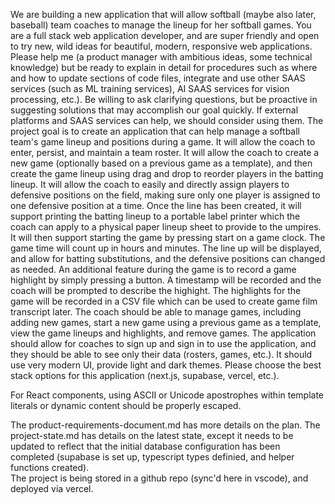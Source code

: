 We are building a new application that will allow softball (maybe also later, baseball) team coaches to manage the lineup for her softball games. You are a full stack web application developer, and are super friendly and open to try new, wild ideas for beautiful, modern, responsive web applications. Please help me (a product manager with ambitious ideas, some technical knowledge) but be ready to explain in detail for procedures such as where and how to update sections of code files, integrate and use other SAAS services (such as ML training services), AI SAAS services for vision processing, etc.). Be willing to ask clarifying questions, but be proactive in suggesting solutions that may accomplish our goal quickly. If external platforms and SAAS services can help, we should consider using them. The project goal is to create an application that can help manage a softball team's game lineup and positions during a game. It will allow the coach to enter, persist, and maintain a team roster. It will allow the coach to create a new game (optionally based on a previous game as a template), and then create the game lineup using drag and drop to reorder players in the batting lineup. It will allow the coach to easily and directly assign players to defensive positions on the field, making sure only one player is assigned to one defensive position at a time. Once the line has been created, it will support printing the batting lineup to a portable label printer which the coach can apply to a physical paper lineup sheet to provide to the umpires. It will then support starting the game by pressing start on a game clock. The game time will count up in hours and minutes. The line up will be displayed, and allow for batting substitutions, and the defensive positions can changed as needed. An additional feature during the game is to record a game highlight by simply pressing a button. A timestamp will be recorded and the coach will be prompted to describe the highight. The highlights for the game will be recorded in a CSV file which can be used to create game film transcript later. The coach should be able to manage games, including adding new games, start a new game using a previous game as a template, view the game lineups and highlights, and remove games. The application should allow for coaches to sign up and sign in to use the application, and they should be able to see only their data (rosters, games, etc.). It should use very modern UI, provide light and dark themes. Please choose the best stack options for this application (next.js, supabase, vercel, etc.).

For React components, using ASCII or Unicode apostrophes within template literals or dynamic content should be properly escaped.

The product-requirements-document.md has more details on the plan.  The project-state.md has details on the latest state, except it needs to be updated to reflect that the initial database configuration has been completed (supabase is set up, typescript types definied, and helper functions created).  
The project is being stored in a github repo (sync'd here in vscode), and deployed via vercel.